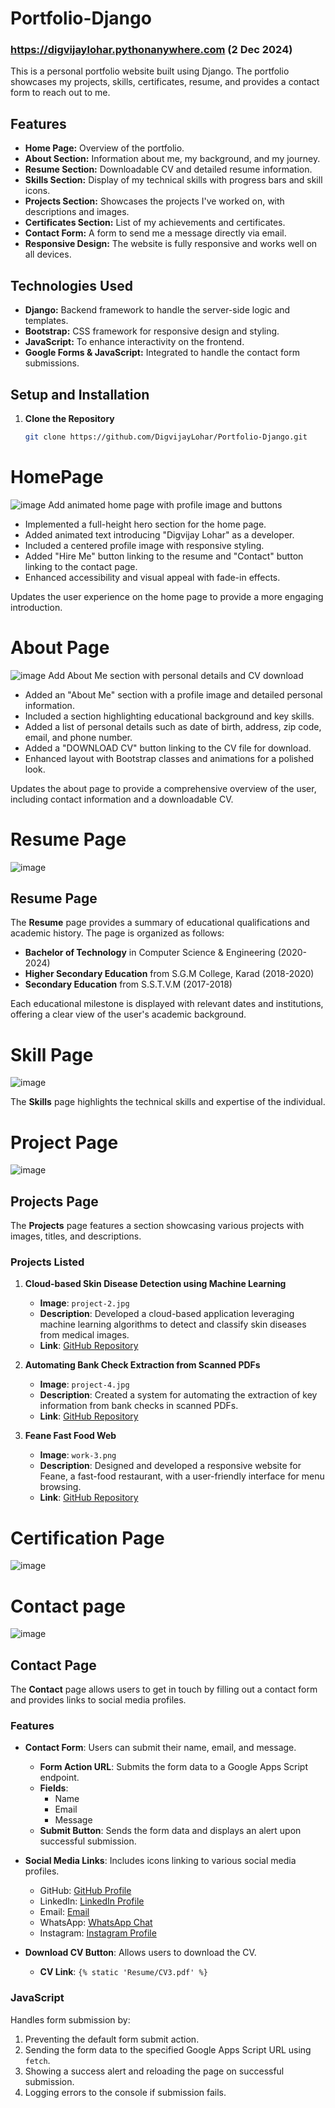 # Portfolio-Django
### https://digvijaylohar.pythonanywhere.com (2 Dec 2024)

This is a personal portfolio website built using Django. The portfolio showcases my projects, skills, certificates, resume, and provides a contact form to reach out to me.

## Features

- **Home Page:** Overview of the portfolio.
- **About Section:** Information about me, my background, and my journey.
- **Resume Section:** Downloadable CV and detailed resume information.
- **Skills Section:** Display of my technical skills with progress bars and skill icons.
- **Projects Section:** Showcases the projects I've worked on, with descriptions and images.
- **Certificates Section:** List of my achievements and certificates.
- **Contact Form:** A form to send me a message directly via email.
- **Responsive Design:** The website is fully responsive and works well on all devices.

## Technologies Used

- **Django:** Backend framework to handle the server-side logic and templates.
- **Bootstrap:** CSS framework for responsive design and styling.
- **JavaScript:** To enhance interactivity on the frontend.
- **Google Forms & JavaScript:** Integrated to handle the contact form submissions.

## Setup and Installation

1. **Clone the Repository**
   ```bash
   git clone https://github.com/DigvijayLohar/Portfolio-Django.git
# HomePage
![image](https://github.com/user-attachments/assets/77b15eca-0675-4916-9970-64d7c39a5776)
Add animated home page with profile image and buttons

- Implemented a full-height hero section for the home page.
- Added animated text introducing "Digvijay Lohar" as a developer.
- Included a centered profile image with responsive styling.
- Added "Hire Me" button linking to the resume and "Contact" button linking to the contact page.
- Enhanced accessibility and visual appeal with fade-in effects.

Updates the user experience on the home page to provide a more engaging introduction.
# About Page
![image](https://github.com/user-attachments/assets/75f0ab3c-ae89-4df0-b6be-3faf43fe21de)
Add About Me section with personal details and CV download

- Added an "About Me" section with a profile image and detailed personal information.
- Included a section highlighting educational background and key skills.
- Added a list of personal details such as date of birth, address, zip code, email, and phone number.
- Added a "DOWNLOAD CV" button linking to the CV file for download.
- Enhanced layout with Bootstrap classes and animations for a polished look.

Updates the about page to provide a comprehensive overview of the user, including contact information and a downloadable CV.
# Resume Page
![image](https://github.com/user-attachments/assets/2e52de86-ba9e-454e-a877-3587a5052a44)
## Resume Page

The **Resume** page provides a summary of educational qualifications and academic history. The page is organized as follows:

- **Bachelor of Technology** in Computer Science & Engineering (2020-2024)
- **Higher Secondary Education** from S.G.M College, Karad (2018-2020)
- **Secondary Education** from S.S.T.V.M (2017-2018)

Each educational milestone is displayed with relevant dates and institutions, offering a clear view of the user's academic background.

# Skill Page
![image](https://github.com/user-attachments/assets/60e3cdc2-68ce-4fee-8b78-f546f695810c)

The **Skills** page highlights the technical skills and expertise of the individual. 

# Project Page
![image](https://github.com/user-attachments/assets/899db497-e5f0-4d4b-997e-e3c260c54e11)
## Projects Page

The **Projects** page features a section showcasing various projects with images, titles, and descriptions.

### Projects Listed

1. **Cloud-based Skin Disease Detection using Machine Learning**
   - **Image**: `project-2.jpg`
   - **Description**: Developed a cloud-based application leveraging machine learning algorithms to detect and classify skin diseases from medical images.
   - **Link**: [GitHub Repository](https://github.com/DigvijayLohar/Cloud-based-skin-disease-detection-using-machine-learnig.git)

2. **Automating Bank Check Extraction from Scanned PDFs**
   - **Image**: `project-4.jpg`
   - **Description**: Created a system for automating the extraction of key information from bank checks in scanned PDFs.
   - **Link**: [GitHub Repository](https://github.com/Springboard-Internship-2024/Automating-Bank-Check-Extraction-from-Scanned-PDFs_May_2024.git)

3. **Feane Fast Food Web**
   - **Image**: `work-3.png`
   - **Description**: Designed and developed a responsive website for Feane, a fast-food restaurant, with a user-friendly interface for menu browsing.
   - **Link**: [GitHub Repository](https://github.com/DigvijayLohar/Restaurant-Web-Django.git)
# Certification Page
![image](https://github.com/user-attachments/assets/e1330a93-cb49-4f32-bd64-5cd925fc220b)

# Contact page
![image](https://github.com/user-attachments/assets/d8a8a4c9-ff18-44c7-8fe8-0b04a875b2f8)

## Contact Page

The **Contact** page allows users to get in touch by filling out a contact form and provides links to social media profiles.

### Features

- **Contact Form**: Users can submit their name, email, and message.
  - **Form Action URL**: Submits the form data to a Google Apps Script endpoint.
  - **Fields**:
    - Name
    - Email
    - Message
  - **Submit Button**: Sends the form data and displays an alert upon successful submission.

- **Social Media Links**: Includes icons linking to various social media profiles.
  - GitHub: [GitHub Profile](https://github.com/DigvijayLohar)
  - LinkedIn: [LinkedIn Profile](https://www.linkedin.com/in/digvijay-lohar-169230244/)
  - Email: [Email](mailto:digvijaylohat007@gmail.com)
  - WhatsApp: [WhatsApp Chat](https://wa.me/7277751007)
  - Instagram: [Instagram Profile](https://www.instagram.com/digya_lohar)

- **Download CV Button**: Allows users to download the CV.
  - **CV Link**: `{% static 'Resume/CV3.pdf' %}`

### JavaScript

Handles form submission by:
1. Preventing the default form submit action.
2. Sending the form data to the specified Google Apps Script URL using `fetch`.
3. Showing a success alert and reloading the page on successful submission.
4. Logging errors to the console if submission fails.


